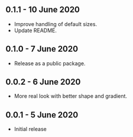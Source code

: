## 0.1.1 - 10 June 2020

* Improve handling of default sizes.
* Update README.

## 0.1.0 - 7 June 2020

* Release as a public package.

## 0.0.2 - 6 June 2020

* More real look with better shape and gradient.

## 0.0.1 - 5 June 2020

* Initial release
